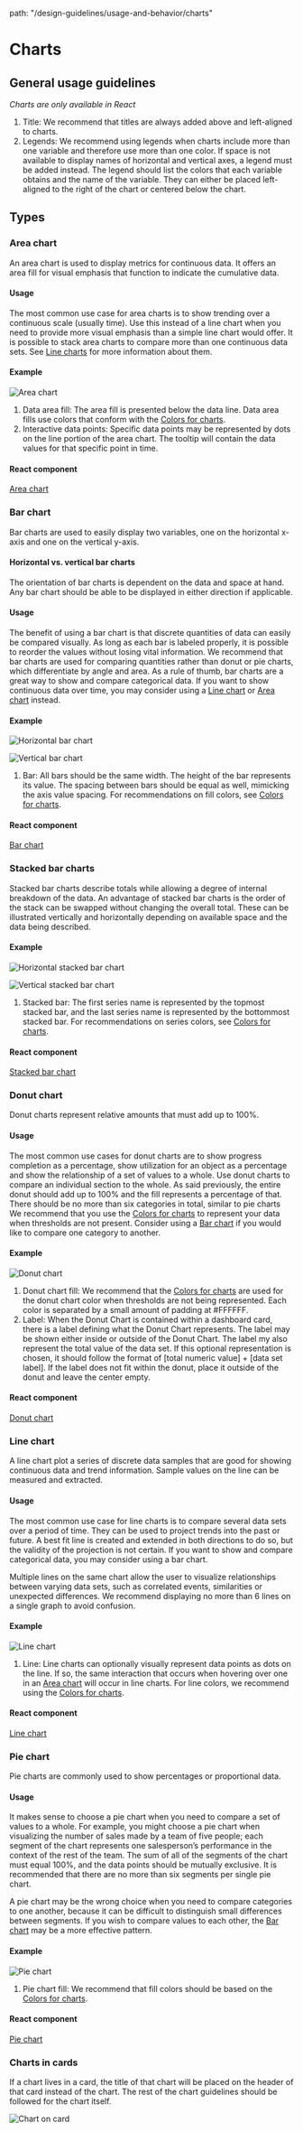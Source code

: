 path: "/design-guidelines/usage-and-behavior/charts"

# Charts

## General usage guidelines
_Charts are only available in React_

1. Title: We recommend that titles are always added above and left-aligned to charts.
2. Legends: We recommend using legends when charts include more than one variable and therefore use more than one color. If space is not available to display names of horizontal and vertical axes, a legend must be added instead. The legend should list the colors that each variable obtains and the name of the variable. They can either be placed left-aligned to the right of the chart or centered below the chart.

## Types

### Area chart
An area chart is used to display metrics for continuous data. It offers an area fill for visual emphasis that function to indicate the cumulative data.

#### Usage
The most common use case for area charts is to show trending over a continuous scale (usually time). Use this instead of a line chart when you need to provide more visual emphasis than a simple line chart would offer. It is possible to stack area charts to compare more than one continuous data sets. See [Line charts](https://v2.patternfly.org/design-guidelines/usage-and-behavior/charts#line-chart) for more information about them.

#### Example
![Area chart](img/areachart.png)

1. Data area fill: The area fill is presented below the data line. Data area fills use colors that conform with the [Colors for charts](https://v2.patternfly.org/styles/colors-for-charts).
2. Interactive data points: Specific data points may be represented by dots on the line portion of the area chart. The tooltip will contain the data values for that specific point in time.

#### React component
[Area chart](https://v2.patternfly.org/documentation/react/components/areachart)

### Bar chart

Bar charts are used to easily display two variables, one on the horizontal x-axis and one on the vertical y-axis.

#### Horizontal vs. vertical bar charts

The orientation of bar charts is dependent on the data and space at hand. Any bar chart should be able to be displayed in either direction if applicable.

#### Usage
The benefit of using a bar chart is that discrete quantities of data can easily be compared visually. As long as each bar is labeled properly, it is possible to reorder the values without losing vital information. We recommend that bar charts are used for comparing quantities rather than donut or pie charts, which differentiate by angle and area. As a rule of thumb, bar charts are a great way to show and compare categorical data. If you want to show continuous data over time, you may consider using a [Line chart](https://v2.patternfly.org/design-guidelines/usage-and-behavior/charts#line-chart) or [Area chart](https://v2.patternfly.org/design-guidelines/usage-and-behavior/charts#area-chart) instead.

#### Example
![Horizontal bar chart](img/horizbarchart.png)

![Vertical bar chart](img/vertbarchart.png)

1. Bar: All bars should be the same width. The height of the bar represents its value. The spacing between bars should be equal as well, mimicking the axis value spacing. For recommendations on fill colors, see [Colors for charts](https://v2.patternfly.org/styles/colors-for-charts).

#### React component
[Bar chart](https://v2.patternfly.org/documentation/react/components/barchart)

### Stacked bar charts

Stacked bar charts describe totals while allowing a degree of internal breakdown of the data. An advantage of stacked bar charts is the order of the stack can be swapped without changing the overall total. These can be illustrated vertically and horizontally depending on available space and the data being described.

#### Example
![Horizontal stacked bar chart](img/horizstackedbarchart.png)

![Vertical stacked bar chart](img/vertstackedbarchart.png)

1. Stacked bar: The first series name is represented by the topmost stacked bar, and the last series name is represented by the bottommost stacked bar. For recommendations on series colors, see [Colors for charts](https://v2.patternfly.org/styles/colors-for-charts).

#### React component
[Stacked bar chart](https://v2.patternfly.org/documentation/react/components/stackchart)

### Donut chart
Donut charts represent relative amounts that must add up to 100%.

#### Usage
The most common use cases for donut charts are to show progress completion as a percentage, show utilization for an object as a percentage and show the relationship of a set of values to a whole. Use donut charts to compare an individual section to the whole. As said previously, the entire donut should add up to 100% and the fill represents a percentage of that. There should be no more than six categories in total, similar to pie charts We recommend that you use the [Colors for charts](https://v2.patternfly.org/styles/colors-for-charts) to represent your data when thresholds are not present. Consider using a [Bar chart](https://v2.patternfly.org/design-guidelines/usage-and-behavior/charts#bar-chart) if you would like to compare one category to another.

#### Example
![Donut chart](img/donutchart.png)

1. Donut chart fill: We recommend that the [Colors for charts](https://v2.patternfly.org/styles/colors-for-charts) are used for the donut chart color when thresholds are not being represented. Each color is separated by a small amount of padding at #FFFFFF.
2. Label: When the Donut Chart is contained within a dashboard card, there is a label defining what the Donut Chart represents. The label may be shown either inside or outside of the Donut Chart. The label my also represent the total value of the data set. If this optional representation is chosen, it should follow the format of [total numeric value] + [data set label]. If the label does not fit within the donut, place it outside of the donut and leave the center empty.

#### React component
[Donut chart](https://v2.patternfly.org/documentation/react/components/donutchart)

### Line chart

A line chart plot a series of discrete data samples that are good for showing continuous data and trend information. Sample values on the line can be measured and extracted.

#### Usage
The most common use case for line charts is to compare several data sets over a period of time. They can be used to project trends into the past or future. A best fit line is created and extended in both directions to do so, but the validity of the projection is not certain. If you want to show and compare categorical data, you may consider using a bar chart.

Multiple lines on the same chart allow the user to visualize relationships between varying data sets, such as correlated events, similarities or unexpected differences. We recommend displaying no more than 6 lines on a single graph to avoid confusion.

#### Example
![Line chart](img/linechart.png)

1. Line: Line charts can optionally visually represent data points as dots on the line. If so, the same interaction that occurs when hovering over one in an [Area chart](https://v2.patternfly.org/design-guidelines/usage-and-behavior/charts#area-chart) will occur in line charts. For line colors, we recommend using the [Colors for charts](https://v2.patternfly.org/styles/colors-for-charts).

#### React component
[Line chart](https://v2.patternfly.org/documentation/react/components/linechart)

### Pie chart

Pie charts are commonly used to show percentages or proportional data.

#### Usage
It makes sense to choose a pie chart when you need to compare a set of values to a whole. For example, you might choose a pie chart when visualizing the number of sales made by a team of five people; each segment of the chart represents one salesperson’s performance in the context of the rest of the team. The sum of all of the segments of the chart must equal 100%, and the data points should be mutually exclusive. It is recommended that there are no more than six segments per single pie chart.

A pie chart may be the wrong choice when you need to compare categories to one another, because it can be difficult to distinguish small differences between segments. If you wish to compare values to each other, the [Bar chart](https://v2.patternfly.org/design-guidelines/usage-and-behavior/charts#bar-chart) may be a more effective pattern.

#### Example
![Pie chart](img/piechart.png)

1. Pie chart fill: We recommend that fill colors should be based on the [Colors for charts](https://v2.patternfly.org/styles/colors-for-charts).

#### React component
[Pie chart](https://v2.patternfly.org/documentation/react/components/piechart)

### Charts in cards
If a chart lives in a card, the title of that chart will be placed on the header of that card instead of the chart. The rest of the chart guidelines should be followed for the chart itself.

![Chart on card](img/chartoncard.png)
